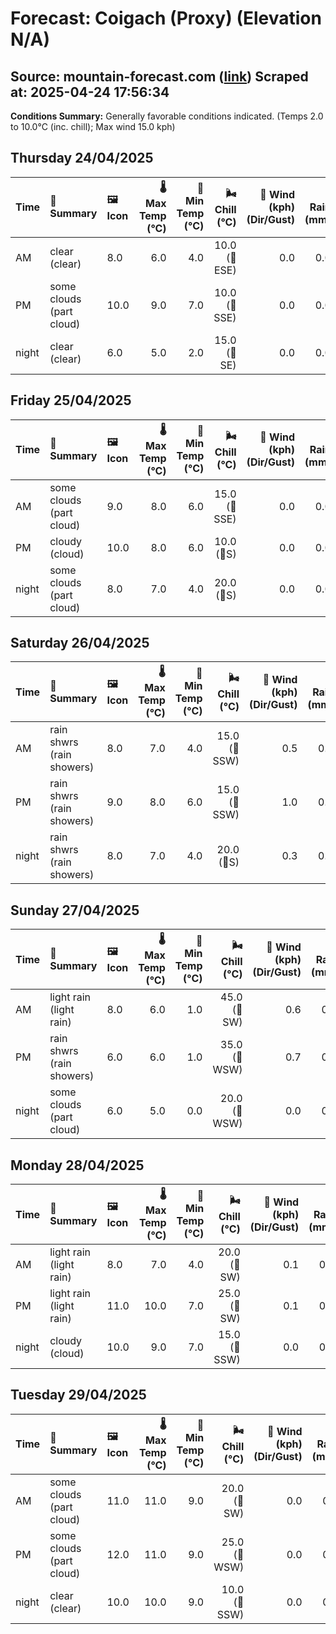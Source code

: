 # Forecast: Coigach (Proxy) (Elevation N/A)
**Source:** mountain-forecast.com ([link](https://www.mountain-forecast.com/peaks/Stac-Pollaidh/forecasts/613))
**Scraped at:** 2025-04-24 17:56:34
---

**Conditions Summary:** Generally favorable conditions indicated. (Temps 2.0 to 10.0°C (inc. chill); Max wind 15.0 kph)

## Thursday 24/04/2025
| **Time** | **📝 Summary** | **🖼️ Icon** | **🌡️ Max Temp (°C)** | **🥶 Min Temp (°C)** | **🌬️ Chill (°C)** | **💨 Wind (kph) (Dir/Gust)** | **💧 Rain (mm)** | **❄️ Snow (cm)** | **☁️ Cloud Base (m)** | **🧊 Freezing Lvl (m)** |
|:------- |:------- |:----- |--------------: |-------------: |-----------: |---------------------: |---------: |----------: |---------------: |----------------: |
| AM      | clear<br><span class="icon-desc">(clear)</span> | 8.0 | 6.0 | 4.0 | 10.0<br>(🧭ESE) | 0.0 | 0.0 | 900 | 1650 |
| PM      | some clouds<br><span class="icon-desc">(part cloud)</span> | 10.0 | 9.0 | 7.0 | 10.0<br>(🧭SSE) | 0.0 | 0.0 | 950 | 1800 |
| night   | clear<br><span class="icon-desc">(clear)</span> | 6.0 | 5.0 | 2.0 | 15.0<br>(🧭SE) | 0.0 | 0.0 | 950 | 1900 |

## Friday 25/04/2025
| **Time** | **📝 Summary** | **🖼️ Icon** | **🌡️ Max Temp (°C)** | **🥶 Min Temp (°C)** | **🌬️ Chill (°C)** | **💨 Wind (kph) (Dir/Gust)** | **💧 Rain (mm)** | **❄️ Snow (cm)** | **☁️ Cloud Base (m)** | **🧊 Freezing Lvl (m)** |
|:------- |:------- |:----- |--------------: |-------------: |-----------: |---------------------: |---------: |----------: |---------------: |----------------: |
| AM      | some clouds<br><span class="icon-desc">(part cloud)</span> | 9.0 | 8.0 | 6.0 | 15.0<br>(🧭SSE) | 0.0 | 0.0 | 8600 | 2050 |
| PM      | cloudy<br><span class="icon-desc">(cloud)</span> | 10.0 | 8.0 | 6.0 | 10.0<br>(🧭S) | 0.0 | 0.0 | 900 | 1900 |
| night   | some clouds<br><span class="icon-desc">(part cloud)</span> | 8.0 | 7.0 | 4.0 | 20.0<br>(🧭S) | 0.0 | 0.0 | 850 | 1850 |

## Saturday 26/04/2025
| **Time** | **📝 Summary** | **🖼️ Icon** | **🌡️ Max Temp (°C)** | **🥶 Min Temp (°C)** | **🌬️ Chill (°C)** | **💨 Wind (kph) (Dir/Gust)** | **💧 Rain (mm)** | **❄️ Snow (cm)** | **☁️ Cloud Base (m)** | **🧊 Freezing Lvl (m)** |
|:------- |:------- |:----- |--------------: |-------------: |-----------: |---------------------: |---------: |----------: |---------------: |----------------: |
| AM      | rain shwrs<br><span class="icon-desc">(rain showers)</span> | 8.0 | 7.0 | 4.0 | 15.0<br>(🧭SSW) | 0.5 | 0.0 | 250 | 1750 |
| PM      | rain shwrs<br><span class="icon-desc">(rain showers)</span> | 9.0 | 8.0 | 6.0 | 15.0<br>(🧭SSW) | 1.0 | 0.0 | 550 | 1750 |
| night   | rain shwrs<br><span class="icon-desc">(rain showers)</span> | 8.0 | 7.0 | 4.0 | 20.0<br>(🧭S) | 0.3 | 0.0 | 1600 | 2000 |

## Sunday 27/04/2025
| **Time** | **📝 Summary** | **🖼️ Icon** | **🌡️ Max Temp (°C)** | **🥶 Min Temp (°C)** | **🌬️ Chill (°C)** | **💨 Wind (kph) (Dir/Gust)** | **💧 Rain (mm)** | **❄️ Snow (cm)** | **☁️ Cloud Base (m)** | **🧊 Freezing Lvl (m)** |
|:------- |:------- |:----- |--------------: |-------------: |-----------: |---------------------: |---------: |----------: |---------------: |----------------: |
| AM      | light rain<br><span class="icon-desc">(light rain)</span> | 8.0 | 6.0 | 1.0 | 45.0<br>(🧭SW) | 0.6 | 0.0 | 250 | 1800 |
| PM      | rain shwrs<br><span class="icon-desc">(rain showers)</span> | 6.0 | 6.0 | 1.0 | 35.0<br>(🧭WSW) | 0.7 | 0.0 | 300 | 1400 |
| night   | some clouds<br><span class="icon-desc">(part cloud)</span> | 6.0 | 5.0 | 0.0 | 20.0<br>(🧭WSW) | 0.0 | 0.0 | 6200 | 1500 |

## Monday 28/04/2025
| **Time** | **📝 Summary** | **🖼️ Icon** | **🌡️ Max Temp (°C)** | **🥶 Min Temp (°C)** | **🌬️ Chill (°C)** | **💨 Wind (kph) (Dir/Gust)** | **💧 Rain (mm)** | **❄️ Snow (cm)** | **☁️ Cloud Base (m)** | **🧊 Freezing Lvl (m)** |
|:------- |:------- |:----- |--------------: |-------------: |-----------: |---------------------: |---------: |----------: |---------------: |----------------: |
| AM      | light rain<br><span class="icon-desc">(light rain)</span> | 8.0 | 7.0 | 4.0 | 20.0<br>(🧭SW) | 0.1 | 0.0 | 500 | 2150 |
| PM      | light rain<br><span class="icon-desc">(light rain)</span> | 11.0 | 10.0 | 7.0 | 25.0<br>(🧭SW) | 0.1 | 0.0 | 550 | 2150 |
| night   | cloudy<br><span class="icon-desc">(cloud)</span> | 10.0 | 9.0 | 7.0 | 15.0<br>(🧭SSW) | 0.0 | 0.0 | 2450 | 2400 |

## Tuesday 29/04/2025
| **Time** | **📝 Summary** | **🖼️ Icon** | **🌡️ Max Temp (°C)** | **🥶 Min Temp (°C)** | **🌬️ Chill (°C)** | **💨 Wind (kph) (Dir/Gust)** | **💧 Rain (mm)** | **❄️ Snow (cm)** | **☁️ Cloud Base (m)** | **🧊 Freezing Lvl (m)** |
|:------- |:------- |:----- |--------------: |-------------: |-----------: |---------------------: |---------: |----------: |---------------: |----------------: |
| AM      | some clouds<br><span class="icon-desc">(part cloud)</span> | 11.0 | 11.0 | 9.0 | 20.0<br>(🧭SW) | 0.0 | 0.0 | 6000 | 2600 |
| PM      | some clouds<br><span class="icon-desc">(part cloud)</span> | 12.0 | 11.0 | 9.0 | 25.0<br>(🧭WSW) | 0.0 | 0.0 | - | 2600 |
| night   | clear<br><span class="icon-desc">(clear)</span> | 10.0 | 10.0 | 9.0 | 10.0<br>(🧭SSW) | 0.0 | 0.0 | - | 2600 |